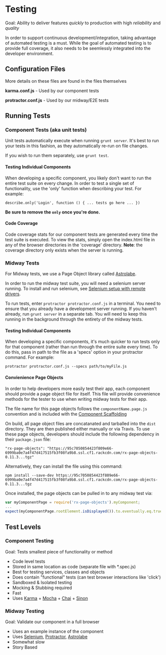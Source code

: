 # Testing

Goal: Ability to deliver features *quickly* to production with high *reliability* and *quality*

In order to support continuous development/integration, taking advantage of automated testing is a must. While the goal of automated testing is to provide full coverage, it also needs to be seemlessly integrated into the developer environment.

## Configuration Files

More details on these files are found in the files themselves

**karma.conf.js** - Used by our component tests

**protractor.conf.js** - Used by our midway/E2E tests

## Running Tests

### Component Tests (aka unit tests)

Unit tests automatically execute when running `grunt server`. It's best to run your tests in this fashion, as they automatically re-run on file changes.

If you wish to run them separately, use `grunt test`.

#### Testing Individual Components

When developing a specific component, you likely don't want to run the entire test suite on every change. In order to test a single set of functionality, use the 'only' function when describing your test. For example:

`describe.only('Login', function () { ... tests go here ... })`

**Be sure to remove the `only` once you're done.**

#### Code Coverage

Code coverage stats for our component tests are generated every time the test suite is executed. To view the stats, simply open the index.html file in any of the browser directories in the 'coverage' directory. **Note**: the coverage directory only exists when the server is running.

### Midway Tests

For Midway tests, we use a Page Object library called [Astrolabe](https://github.com/stuplum/astrolabe).

In order to run the midway test suite, you will need a selenium server running. To install and run selenium, see [Selenium setup with remote drivers](http://docs.seleniumhq.org/docs/03_webdriver.jsp#running-standalone-selenium-server-for-use-with-remotedrivers).

To run tests, enter `protractor protractor.conf.js` in a terminal. You need to ensure that you already have a development server running. If you haven't already, run `grunt server` in a separate tab. You will need to keep this running in the background through the entirety of the midway tests.

#### Testing Individual Components

When developing a specific components, it's much quicker to run tests only for that component (rather than run through the entire suite every time). To do this, pass in path to the file as a 'specs' option in your protractor command. For example:

`protractor protractor.conf.js --specs path/to/myFile.js`

#### Convienience Page Objects

In order to help developers more easily test their app, each component should provide a page object file for itself. This file will provide convenience methods for the tester to use when writing midway tests for their app.

The file name for this page objects follows the `componentName.page.js` convention and is included with the [Component Scaffolding](./ui-setup.md#component-scaffolding)

On build, all page object files are concatanated and tarballed into the `dist` directory. They are then published either manually or via Travis. To use these page objects, developers should include the following dependency in their `package.json` file:

    "rx-page-objects": "https://95c7050854423f809e66-6999ba0e7a4f47d417515fb3f08fa9b8.ssl.cf1.rackcdn.com/rx-page-objects-0.11.3...tgz"

Alternatively, they can install the file using this command:

    npm install --save-dev https://95c7050854423f809e66-6999ba0e7a4f47d417515fb3f08fa9b8.ssl.cf1.rackcdn.com/rx-page-objects-0.11.3...tgz

Once installed, the page objects can be pulled in to any midway test via:

```js
var myComponentPage = require('rx-page-objects').myComponent;
...
expect(myComponentPage.rootElement.isDisplayed()).to.eventually.eq.true;
```

## Test Levels

### Component Testing

Goal: Tests smallest piece of functionality or method

 - Code level tests
 - Stored in same location as code (separate file with *.spec.js)
 - Best for testing services, classes and objects
 - Does contain "functional" tests (can test browser interactions like 'click')
 - Sandboxed & Isolated testing
 - Mocking & Stubbing required
 - Fast
 - Uses [Karma](http://karma-runner.github.io) + [Mocha](http://visionmedia.github.io/mocha/) + [Chai](http://chaijs.com/) + [Sinon](http://sinonjs.org/)

### Midway Testing

Goal: Validate our component in a full browser

 - Uses an example instance of the component
 - Uses [Selenium](https://code.google.com/p/selenium/wiki/WebDriverJs), [Protractor](https://github.com/angular/protractor/), [Astrolabe](https://github.com/stuplum/astrolabe)
 - Somewhat slow
 - Story Based

